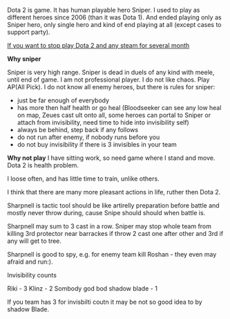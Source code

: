 
Dota 2 is game. It has human playable hero Sniper. I used to play as different heroes since 2006 (than it was Dota 1). And ended playing only as Sniper hero, only single hero and kind of end playing at all (except cases to support party).

[If you want to stop play Dota 2 and any steam for several month](HotToSuspendSteamDota2Account.md)

**Why sniper**


Sniper is very high range. Sniper is dead in duels of any kind with meele, until end of game.
I am not professional player. I do not like chaos.  Play AP(All Pick).
I do not know all enemy heroes, but there is rules for sniper:
- just be far enough of everybody
- has more then half health or go heal (Bloodseeker can see any low heal on map, Zeues cast ult onto all, some heroes can portal to Sniper  or attach from invisibility, need time to hide into invisibility self)
- always be behind, step back if any follows
- do not run after enemy, if nobody runs before you
- do not buy invisibility if there is 3 invisibles in your team    

**Why not play**
I have sitting work, so need game where I stand and move. Dota 2 is health problem.

I loose often, and has little time to train, unlike others.

I think that there are many more pleasant actions in life, ruther then Dota 2. 

Sharpnell is tactic tool should be like artirelly preparation before battle and mostly never throw during, cause Snipe should should when battle is.

Sharpnell may sum to 3 cast in a row. Sniper may stop whole team from killing 3rd protector near barrackes if throw 2 cast one after other and 3rd if any will get to tree.

Sharpnell is good to spy, e.g. for enemy team kill Roshan - they even may afraid and run:).


Invisibility  counts 

Riki - 3
Klinz - 2
Sombody god bod shadow blade - 1

If you team has 3 for invisbilti coutn it may be not so good idea to by shadow Blade.


 




